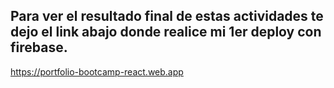 ## Para ver el resultado final de estas actividades te dejo el link abajo donde realice mi 1er deploy con firebase.

https://portfolio-bootcamp-react.web.app 
